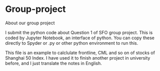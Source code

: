 # Group-project
About our group project

I submit the python code about Question 1 of SFO group project. This is coded by Jupyter Notebook, an interface of python. You can copy these directly to Spyder or .py or other python environment to run this.

This file is an example to calclulate frontline, CML and so on of stocks of Shanghai 50 Index. I have used it to finish another project in university before, and I just translate the notes in English.
